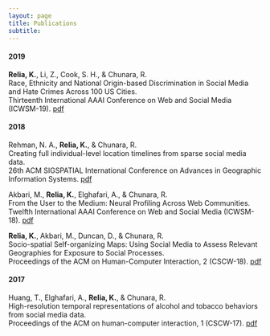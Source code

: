 ```yaml
---
layout: page
title: Publications
subtitle: 
---
```


#### 2019 

**Relia, K.**, Li, Z., Cook, S. H., & Chunara, R.<br/>
Race, Ethnicity and National Origin-based Discrimination in Social Media and Hate Crimes Across 100 US Cities.<br/>
Thirteenth International AAAI Conference on Web and Social Media (ICWSM-19). [pdf](https://wvvw.aaai.org/ojs/index.php/ICWSM/article/download/3354/3222/)

#### 2018

Rehman, N. A., **Relia, K.**, & Chunara, R.<br/>
Creating full individual-level location timelines from sparse social media data.<br/>
26th ACM SIGSPATIAL International Conference on Advances in Geographic Information Systems. [pdf](https://dl.acm.org/citation.cfm?id=3274982)

Akbari, M., **Relia, K.**, Elghafari, A., & Chunara, R.<br/>
From the User to the Medium: Neural Profiling Across Web Communities.<br/>
Twelfth International AAAI Conference on Web and Social Media (ICWSM-18). [pdf](https://www.aaai.org/ocs/index.php/ICWSM/ICWSM18/paper/viewPDFInterstitial/17846/17048)

**Relia, K.**, Akbari, M., Duncan, D., & Chunara, R.<br/>
Socio-spatial Self-organizing Maps: Using Social Media to Assess Relevant Geographies for Exposure to Social Processes.<br/>
Proceedings of the ACM on Human-Computer Interaction, 2 (CSCW-18). [pdf](https://dl.acm.org/citation.cfm?id=3274414) 

#### 2017

Huang, T., Elghafari, A., **Relia, K.**, & Chunara, R.<br/>
High-resolution temporal representations of alcohol and tobacco behaviors from social media data.<br/>
Proceedings of the ACM on human-computer interaction, 1 (CSCW-17). [pdf](https://dl.acm.org/ft_gateway.cfm?id=3134689&type=pdf)
